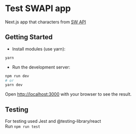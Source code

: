 # Test SWAPI app

Next.js app that characters from [SW API](https://swapi.dev/documentation)

## Getting Started

- Install modules (use yarn):

```bash
yarn
```

- Run the development server:

```bash
npm run dev
# or
yarn dev
```

Open [http://localhost:3000](http://localhost:3000) with your browser to see the result.


## Testing

For testing used Jest and @testing-library/react  
Run `npm run test`

